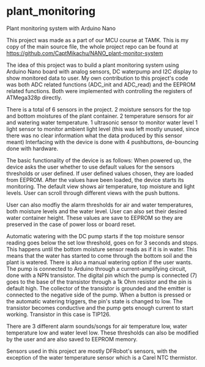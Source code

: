 # plant_monitoring
Plant monitoring system with Arduino Nano

This project was made as a part of our MCU course at TAMK. This is my copy of the main source file, the whole project
repo can be found at https://github.com/CaptMikachu/NANO_plant-monitor-system

The idea of this project was to build a plant monitoring system using Arduino Nano board with analog sensors, DC waterpump and I2C display to show monitored data to user.
My own contribution to this project's code was both ADC related functions (ADC_init and ADC_read) and the EEPROM related functions. Both were implemented with controlling 
the registers of ATMega328p directly.

There is a total of 6 sensors in the project. 
2 moisture sensors for the top and bottom moistures of the plant container. 
2 temperature sensors for air and watering water temperature.
1 ultrasonic sensor to monitor water level
1 light sensor to monitor ambient light level (this was left mostly unused, since there was no clear information what the data produced by this sensor meant)
Interfacing with the device is done with 4 pushbuttons, de-bouncing done with hardware.

The basic functionality of the device is as follows:
When powered up, the device asks the user whether to use default values for the sensors thresholds or user defined. If user defined values chosen, they are loaded from EEPROM.
After the values have been loaded, the device starts its monitoring. The default view shows air temperature, top moisture and light levels. User can scroll through different
views with the push buttons. 

User can also modfiy the alarm thresholds for air and water temperatures, both moisture levels and the water level. User can also set their desired water container height.
These values are save to EEPROM so they are preserved in the case of power loss or board reset. 

Automatic watering with the DC pump starts if the top moisture sensor reading goes below the set low threshold, goes on for 3 seconds and stops. This happens until the 
bottom moisture sensor reads as if it is in water. This means that the water has started to come through the bottom soil and the plant is watered. There is also a manual
watering option if the user wants. The pump is connected to Arduino through a current-amplifying circuit, done with a NPN transistor. The digital pin which the pump is connected (7) goes to the base of the transistor through a 1k Ohm resistor and the pin is default high. The collector of the transistor is grounded and the emitter is connected to the negative side of the pump. When a button is pressed or the automatic watering triggers, the pin's state is changed to low. The transistor becomes conductive and the pump gets enough current to start working. Transistor in this case is TIP126.

There are 3 different alarm sounds/songs for air temperature low, water temperature low and water level low. These thresholds can also be modified by the user and are also
saved to EEPROM memory.


Sensors used in this project are mostly DFRobot's sensors, with the exception of the water temperature sensor which is a Carel NTC thermistor.
